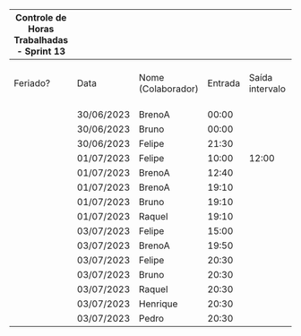 | Controle de Horas Trabalhadas - Sprint 13 |  |  |  |  |  |  |  |  |  |  |
| --- | --- | --- | --- | --- | --- | --- | --- | --- | --- | --- |
| Feriado? | Data | Nome (Colaborador) | Entrada | Saída intervalo | Retorno intervalo | Saída | Total horas |  | Nome (Colaborador) | Total horas do sprint |
|  | 30/06/2023 | BrenoA | 00:00 |  |  | 01:10 | 1:10:00 |  | BrenoA | 04:10 |
|  | 30/06/2023 | Bruno | 00:00 |  |  | 01:10 | 1:10:00 |  | Bruno | 03:10 |
|  | 30/06/2023 | Felipe | 21:30 |  |  | 23:59 | 2:29:00 |  | Felipe | 10:39 |
|  | 01/07/2023 | Felipe | 10:00 | 12:00 | 12:30 | 16:40 | 6:10:00 |  | Henrique | 01:50 |
|  | 01/07/2023 | BrenoA | 12:40 |  |  | 13:00 | 0:20:00 |  | Limírio | 00:00 |
|  | 01/07/2023 | BrenoA | 19:10 |  |  | 20:40 | 1:30:00 |  | Pedro | 00:30 |
|  | 01/07/2023 | Bruno | 19:10 |  |  | 20:40 | 1:30:00 |  | Raquel | 02:00 |
|  | 01/07/2023 | Raquel | 19:10 |  |  | 20:40 | 1:30:00 |  |  |  |
|  | 03/07/2023 | Felipe | 15:00 |  |  | 16:30 | 1:30:00 |  |  |  |
|  | 03/07/2023 | BrenoA | 19:50 |  |  | 21:00 | 1:10:00 |  |  |  |
|  | 03/07/2023 | Felipe | 20:30 |  |  | 21:00 | 0:30:00 |  |  |  |
|  | 03/07/2023 | Bruno | 20:30 |  |  | 21:00 | 0:30:00 |  |  |  |
|  | 03/07/2023 | Raquel | 20:30 |  |  | 21:00 | 0:30:00 |  |  |  |
|  | 03/07/2023 | Henrique | 20:30 |  |  | 22:20 | 1:50:00 |  |  |  |
|  | 03/07/2023 | Pedro | 20:30 |  |  | 21:00 | 0:30:00 |  |  |  |

